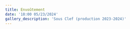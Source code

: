 ```yaml
---
title: Envoûtement
date: '18:00 05/23/2024'
gallery_description: 'Sous Clef (production 2023-2024)'
---
```


